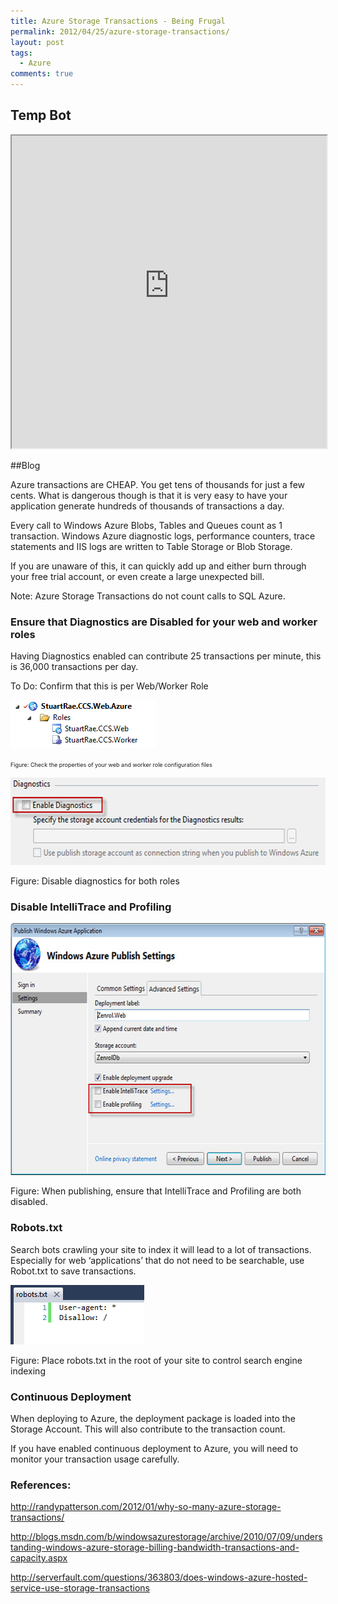 ```yaml
---
title: Azure Storage Transactions - Being Frugal
permalink: 2012/04/25/azure-storage-transactions/
layout: post
tags:
  - Azure
comments: true
---
```


## Temp Bot

<iframe src='https://webchat.botframework.com/embed/rex-dev-bot?s=3SnRLwsoneo.DR_IVOP96j7rN7QaaKb_q9LYgBIMkMoYWuwDVok3mnM'  style='min-width: 400px; width: 100%; min-height: 500px;'></iframe>

##Blog

Azure transactions are CHEAP. You get tens of thousands for just a few cents. What is dangerous though is that it is very easy to have your application generate hundreds of thousands of transactions a day.

Every call to Windows Azure Blobs, Tables and Queues count as 1 transaction. Windows Azure diagnostic logs, performance counters, trace statements and IIS logs are written to Table Storage or Blob Storage.

If you are unaware of this, it can quickly add up and either burn through your free trial account, or even create a large unexpected bill.

Note: Azure Storage Transactions do not count calls to SQL Azure.
<h3>Ensure that Diagnostics are Disabled for your web and worker roles</h3>
Having Diagnostics enabled can contribute 25 transactions per minute, this is 36,000 transactions per day.

To Do: Confirm that this is per Web/Worker Role

<a href="./images/image001.png"><img class="alignnone size-medium wp-image-108" title="image001" src="./images/image001.png?w=232" alt="" width="232" height="76" /></a>

<span style="font-size:xx-small;">Figure: Check the properties of your web and worker role configuration files</span>

<a href="./images/azure-disable-diagnostics.jpg"><img class="alignnone size-full wp-image-112" title="azure-disable-diagnostics" src="./images/azure-disable-diagnostics.jpg" alt="" width="575" height="140" /></a>

Figure: Disable diagnostics for both roles
<h3>Disable IntelliTrace and Profiling</h3>
<a href="./images/azure-publishing-settings.jpg"><img class="alignnone size-full wp-image-113" title="azure-publishing-settings" src="./images/azure-publishing-settings.jpg" alt="" width="600" height="403" /></a>

Figure: When publishing, ensure that IntelliTrace and Profiling are both disabled.
<h3>Robots.txt</h3>
Search bots crawling your site to index it will lead to a lot of transactions. Especially for web ‘applications’ that do not need to be searchable, use Robot.txt to save transactions.

<a href="./images/image004.png"><img class="alignnone size-medium wp-image-111" title="image004" src="./images/image004.png?w=214" alt="" width="214" height="95" /></a>

Figure: Place robots.txt in the root of your site to control search engine indexing
<h3>Continuous Deployment</h3>
When deploying to Azure, the deployment package is loaded into the Storage Account. This will also contribute to the transaction count.

If you have enabled continuous deployment to Azure, you will need to monitor your transaction usage carefully.
<h3>References:</h3>
<a title="http://randypatterson.com/2012/01/why-so-many-azure-storage-transactions/" href="http://randypatterson.com/2012/01/why-so-many-azure-storage-transactions/">http://randypatterson.com/2012/01/why-so-many-azure-storage-transactions/</a>

<a href="http://blogs.msdn.com/b/windowsazurestorage/archive/2010/07/09/understanding-windows-azure-storage-billing-bandwidth-transactions-and-capacity.aspx">http://blogs.msdn.com/b/windowsazurestorage/archive/2010/07/09/understanding-windows-azure-storage-billing-bandwidth-transactions-and-capacity.aspx</a>

<a href="http://serverfault.com/questions/363803/does-windows-azure-hosted-service-use-storage-transactions">http://serverfault.com/questions/363803/does-windows-azure-hosted-service-use-storage-transactions</a>


